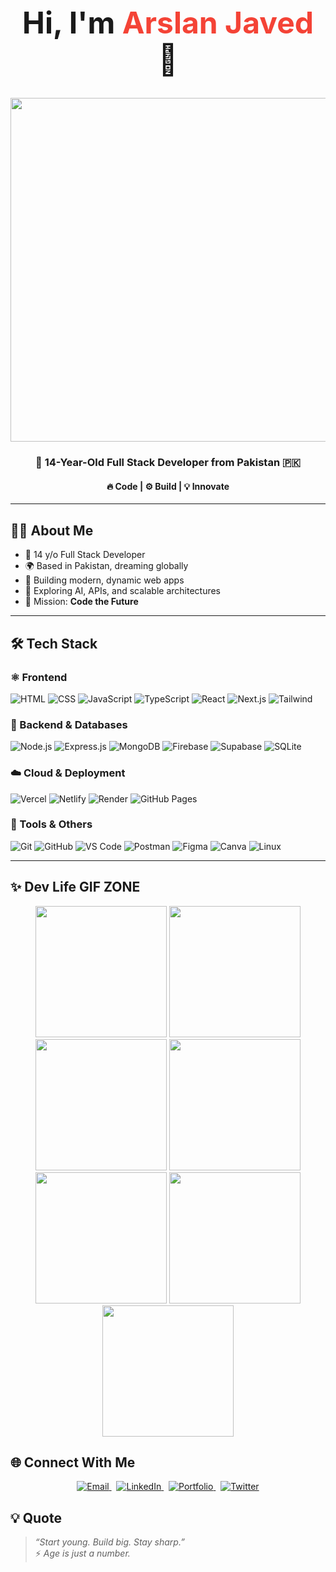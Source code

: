 <!-- 🎉 HEADER -->
<div align="center">
  <h1 style="font-size:3rem;">Hi, I'm <span style="color:#f44336">Arslan Javed</span> 👋</h1>
  <img src="https://camo.githubusercontent.com/190e7d3bb2ff91e8d67d7ddddf458fede09c5f391dc0e66c290c2bb9e84106fa/68747470733a2f2f6d656469612e67697068792e636f6d2f6d656469612f38333648694a633770677a7938694e58436e2f67697068792e676966" width="550"/>
  <h3>🚀 14-Year-Old Full Stack Developer from Pakistan 🇵🇰</h3>
  <h4>🔥 Code | ⚙️ Build | 💡 Innovate</h4>
</div>

---

## 👨‍💻 About Me

- 🧠 14 y/o Full Stack Developer
- 🌍 Based in Pakistan, dreaming globally
- 🧱 Building modern, dynamic web apps
- 🧩 Exploring AI, APIs, and scalable architectures
- 🎯 Mission: **Code the Future**

---

## 🛠 Tech Stack

### ⚛️ Frontend
![HTML](https://img.shields.io/badge/HTML5-E34F26?style=flat&logo=html5&logoColor=white)
![CSS](https://img.shields.io/badge/CSS3-1572B6?style=flat&logo=css3)
![JavaScript](https://img.shields.io/badge/JavaScript-F7DF1E?style=flat&logo=javascript&logoColor=black)
![TypeScript](https://img.shields.io/badge/TypeScript-007ACC?style=flat&logo=typescript)
![React](https://img.shields.io/badge/React-20232A?style=flat&logo=react&logoColor=61DAFB)
![Next.js](https://img.shields.io/badge/Next.js-000000?style=flat&logo=nextdotjs)
![Tailwind](https://img.shields.io/badge/TailwindCSS-38B2AC?style=flat&logo=tailwind-css)

### 🔧 Backend & Databases
![Node.js](https://img.shields.io/badge/Node.js-339933?style=flat&logo=node.js)
![Express.js](https://img.shields.io/badge/Express.js-000000?style=flat&logo=express)
![MongoDB](https://img.shields.io/badge/MongoDB-47A248?style=flat&logo=mongodb)
![Firebase](https://img.shields.io/badge/Firebase-FFCA28?style=flat&logo=firebase)
![Supabase](https://img.shields.io/badge/Supabase-3ECF8E?style=flat&logo=supabase)
![SQLite](https://img.shields.io/badge/SQLite-003B57?style=flat&logo=sqlite)

### ☁️ Cloud & Deployment
![Vercel](https://img.shields.io/badge/Vercel-000000?style=flat&logo=vercel)
![Netlify](https://img.shields.io/badge/Netlify-00C7B7?style=flat&logo=netlify)
![Render](https://img.shields.io/badge/Render-46E3B7?style=flat&logo=render)
![GitHub Pages](https://img.shields.io/badge/GitHub%20Pages-121013?style=flat&logo=github)

### 🧰 Tools & Others
![Git](https://img.shields.io/badge/Git-F05032?style=flat&logo=git)
![GitHub](https://img.shields.io/badge/GitHub-181717?style=flat&logo=github)
![VS Code](https://img.shields.io/badge/VS%20Code-007ACC?style=flat&logo=visual-studio-code)
![Postman](https://img.shields.io/badge/Postman-FF6C37?style=flat&logo=postman)
![Figma](https://img.shields.io/badge/Figma-F24E1E?style=flat&logo=figma)
![Canva](https://img.shields.io/badge/Canva-00C4CC?style=flat&logo=canva)
![Linux](https://img.shields.io/badge/Linux-FCC624?style=flat&logo=linux)

---

## ✨ Dev Life GIF ZONE

<div align="center">

<img src="https://media.giphy.com/media/du3J3cXyzhj75IOgvA/giphy.gif" width="210" />
<img src="https://media.giphy.com/media/ZVik7pBtu9dNS/giphy.gif" width="210" />
<img src="https://media.giphy.com/media/LmNwrBhejkK9EFP504/giphy.gif" width="210" />
<img src="https://media.giphy.com/media/xT9IgzoKnwFNmISR8I/giphy.gif" width="210" />
  <img src="https://media.giphy.com/media/qgQUggAC3Pfv687qPC/giphy.gif" width="210"/>
<img src="https://media.giphy.com/media/3oEjI6SIIHBdRxXI40/giphy.gif" width="210" />
<img src="https://media.giphy.com/media/jRf5fsn8G6YaogAWxn/giphy.gif" width="210" />

</div>

## 🌐 Connect With Me

<p align="center">
  <a href="mailto:arslanjaved1414@gmail.com" title="Email Me">
    <img src="https://img.shields.io/badge/Gmail-EA4335?style=for-the-badge&logo=gmail&logoColor=white" alt="Email" />
  </a>
  &nbsp;
  <a href="https://linkedin.com/in/codewitharslanjaved" title="View my LinkedIn profile">
    <img src="https://img.shields.io/badge/LinkedIn-0A66C2?style=for-the-badge&logo=linkedin&logoColor=white" alt="LinkedIn" />
  </a>
  &nbsp;
  <a href="https://codewitharslan.vercel.app" title="Visit my Portfolio">
    <img src="https://img.shields.io/badge/Portfolio-000000?style=for-the-badge&logo=About.me&logoColor=white" alt="Portfolio" />
  </a>
  &nbsp;
  <a href="https://x.com/ArslanCodey" title="Follow me on Twitter">
    <img src="https://img.shields.io/badge/Twitter-1DA1F2?style=for-the-badge&logo=Twitter&logoColor=white" alt="Twitter" />
  </a>
</p>


## 💡 Quote

> _“Start young. Build big. Stay sharp.”_  
> ⚡ *Age is just a number.*
